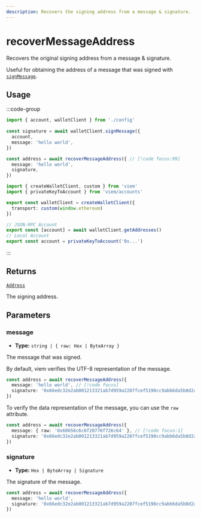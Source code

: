 ```yaml
---
description: Recovers the signing address from a message & signature.
---
```


# recoverMessageAddress

Recovers the original signing address from a message & signature.

Useful for obtaining the address of a message that was signed with [`signMessage`](/docs/actions/wallet/signMessage).

## Usage

:::code-group

```ts [example.ts]
import { account, walletClient } from './config'
 
const signature = await walletClient.signMessage({
  account,
  message: 'hello world',
})

const address = await recoverMessageAddress({ // [!code focus:99]
  message: 'hello world',
  signature,
})
```

```ts [config.ts]
import { createWalletClient, custom } from 'viem'
import { privateKeyToAccount } from 'viem/accounts'

export const walletClient = createWalletClient({
  transport: custom(window.ethereum)
})

// JSON-RPC Account
export const [account] = await walletClient.getAddresses()
// Local Account
export const account = privateKeyToAccount('0x...')
```

:::

## Returns

[`Address`](/docs/glossary/types#address)

The signing address.

## Parameters

### message

- **Type:** `string | { raw: Hex | ByteArray }`

The message that was signed.

By default, viem verifies the UTF-8 representation of the message.

```ts
const address = await recoverMessageAddress({ 
  message: 'hello world', // [!code focus]
  signature: '0x66edc32e2ab001213321ab7d959a2207fcef5190cc9abb6da5b0d2a8a9af2d4d2b0700e2c317c4106f337fd934fbbb0bf62efc8811a78603b33a8265d3b8f8cb1c'
})
```

To verify the data representation of the message, you can use the `raw` attribute.

```ts
const address = await recoverMessageAddress({ 
  message: { raw: '0x68656c6c6f20776f726c64' }, // [!code focus:1]
  signature: '0x66edc32e2ab001213321ab7d959a2207fcef5190cc9abb6da5b0d2a8a9af2d4d2b0700e2c317c4106f337fd934fbbb0bf62efc8811a78603b33a8265d3b8f8cb1c'
})
```

### signature

- **Type:** `Hex | ByteArray | Signature`

The signature of the message.

```ts
const address = await recoverMessageAddress({ 
  message: 'hello world',
  signature: '0x66edc32e2ab001213321ab7d959a2207fcef5190cc9abb6da5b0d2a8a9af2d4d2b0700e2c317c4106f337fd934fbbb0bf62efc8811a78603b33a8265d3b8f8cb1c' // [!code focus]
})
```